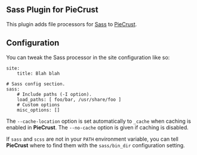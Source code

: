 
Sass Plugin for PieCrust
---------------------------

This plugin adds file processors for [Sass][] to [PieCrust][].


## Configuration

You can tweak the Sass processor in the site configuration like so:

    site:
        title: Blah blah
    
    # Sass config section.
    sass:
        # Include paths (-I option).
        load_paths: [ foo/bar, /usr/share/foo ]
        # Custom options
        misc_options: []


The `--cache-location` option is set automatically to `_cache` when caching is
enabled in **PieCrust**. The `--no-cache` option is given if caching is
disabled.

If `sass` and `scss` are not in your `PATH` environment variable, you can tell
**PieCrust** where to find them with the `sass/bin_dir` configuration setting.


  [sass]: http://sass-lang.com/
  [piecrust]: http://bolt80.com/piecrust/

